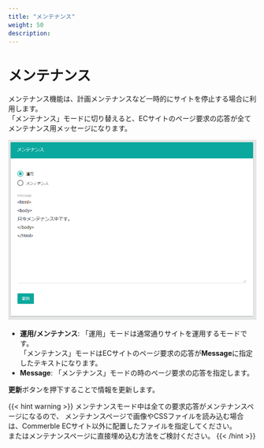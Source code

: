```yaml
---
title: "メンテナンス"
weight: 50
description: 
---
```


# メンテナンス
メンテナンス機能は、計画メンテナンスなど一時的にサイトを停止する場合に利用します。  
「メンテナンス」モードに切り替えると、ECサイトのページ要求の応答が全てメンテナンス用メッセージになります。

![メンテ](mainte.png)

- **運用/メンテナンス**: 「運用」モードは通常通りサイトを運用するモードです。  
  「メンテナンス」モードはECサイトのページ要求の応答が**Message**に指定したテキストになります。
- **Message**: 「メンテナンス」モードの時のページ要求の応答を指定します。

**更新**ボタンを押下することで情報を更新します。

{{< hint warning >}}
メンテナンスモード中は全ての要求応答がメンテナンスページになるので、
メンテナンスページで画像やCSSファイルを読み込む場合は、Commerble ECサイト以外に配置したファイルを指定してください。  
またはメンテナンスページに直接埋め込む方法をご検討ください。
{{< /hint >}}

